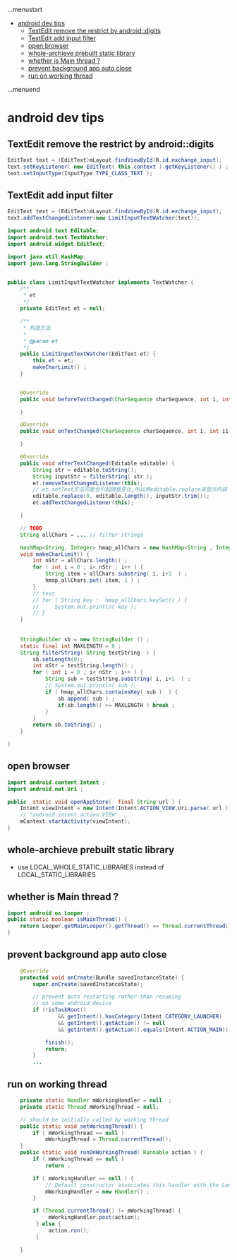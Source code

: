 ...menustart

 - [android dev tips](#cedbb586db72ab93a1b4a11759bb2790)
     - [TextEdit remove the restrict by android::digits](#e0c06a36076f5a0639f1c587a1072b0b)
     - [TextEdit add input filter](#8d305b8ceb34e7bb075ba809c621ba63)
     - [open browser](#36f510971eecdc6dcd92048cb126f598)
     - [whole-archieve prebuilt static library](#55322a5875714b1c278ba95d4d7dca27)
     - [whether is Main thread ?](#a8113f0e4f0db0e8f7a49b9697196e90)
     - [prevent background app auto close](#0f4a700a11434bbd0f28da36dc2ab2e7)
     - [run on working thread](#56b786df876f856f3bdbf37f4eca6a40)

...menuend


<h2 id="cedbb586db72ab93a1b4a11759bb2790"></h2>

# android dev tips

<h2 id="e0c06a36076f5a0639f1c587a1072b0b"></h2>

## TextEdit remove the restrict by android::digits

```java
EditText text = (EditText)mLayout.findViewById(R.id.exchange_input);
text.setKeyListener( new EditText( this.context ).getKeyListener() ) ;
text.setInputType(InputType.TYPE_CLASS_TEXT );
```

<h2 id="8d305b8ceb34e7bb075ba809c621ba63"></h2>

## TextEdit add input filter

```java
EditText text = (EditText)mLayout.findViewById(R.id.exchange_input);
text.addTextChangedListener(new LimitInputTextWatcher(text));
```

```java
import android.text.Editable;
import android.text.TextWatcher;
import android.widget.EditText;

import java.util.HashMap;
import java.lang.StringBuilder ;


public class LimitInputTextWatcher implements TextWatcher {
    /**
     * et
     */
    private EditText et = null;

    /**
     * 构造方法
     *
     * @param et
     */
    public LimitInputTextWatcher(EditText et) {
        this.et = et;
        makeCharLimit() ;
    }


    @Override
    public void beforeTextChanged(CharSequence charSequence, int i, int i1, int i2) {

    }

    @Override
    public void onTextChanged(CharSequence charSequence, int i, int i1, int i2) {

    }

    @Override
    public void afterTextChanged(Editable editable) {
        String str = editable.toString();
        String inputStr = filterString( str );
        et.removeTextChangedListener(this);
        // et.setText方法可能会引起键盘变化,所以用editable.replace来显示内容
        editable.replace(0, editable.length(), inputStr.trim());
        et.addTextChangedListener(this);

    }

    // TODO
    String allChars = ... // filter strings

    HashMap<String, Integer> hmap_allChars = new HashMap<String , Integer>();
    void makeCharLimit() {
        int nStr = allChars.length() ;
        for ( int i = 0 ; i< nStr ; i++ ) {
            String item = allChars.substring( i, i+1  ) ;
            hmap_allChars.put( item, 1 ) ; 
        } 
        // test 
        // for ( String key :  hmap_allChars.keySet() ) {
        //     System.out.println( key );   
        // }
    }
    
    
    StringBuilder sb = new StringBuilder () ;
    static final int MAXLENGTH = 8 ;
    String filterString( String testString  ) {
        sb.setLength(0);
        int nStr = testString.length() ;
        for ( int i = 0 ; i< nStr ; i++ ) {
            String sub = testString.substring( i, i+1  ) ;
            // System.out.println( sub );
            if ( hmap_allChars.containsKey( sub )  ) {
                sb.append( sub ) ;
                if(sb.length() >= MAXLENGTH ) break ;
            }
        } 
        return sb.toString() ;
    }

}
```

<h2 id="36f510971eecdc6dcd92048cb126f598"></h2>

## open browser

```java
import android.content.Intent ;
import android.net.Uri ;

public  static void openAppStore(  final String url ) {
    Intent viewIntent = new Intent(Intent.ACTION_VIEW,Uri.parse( url ));  
    // "android.intent.action.VIEW"
    mContext.startActivity(viewIntent);
}
```

<h2 id="55322a5875714b1c278ba95d4d7dca27"></h2>

## whole-archieve prebuilt static library

 - use LOCAL_WHOLE_STATIC_LIBRARIES  instead of LOCAL_STATIC_LIBRARIES

<h2 id="a8113f0e4f0db0e8f7a49b9697196e90"></h2>

## whether is Main thread ?

```java
import android.os.Looper ;
public static boolean isMainThread() {
    return Looper.getMainLooper().getThread() == Thread.currentThread();
}
```


<h2 id="0f4a700a11434bbd0f28da36dc2ab2e7"></h2>

## prevent background app auto close

```java
    @Override
    protected void onCreate(Bundle savedInstanceState) {
        super.onCreate(savedInstanceState);

        // prevent auto restarting rather than resuming
        // on some android device
        if (!isTaskRoot()
                && getIntent().hasCategory(Intent.CATEGORY_LAUNCHER)
                && getIntent().getAction() != null
                && getIntent().getAction().equals(Intent.ACTION_MAIN)) {

            finish();
            return;
        }
        ...
```

<h2 id="56b786df876f856f3bdbf37f4eca6a40"></h2>

## run on working thread

```java
    private static Handler mWorkingHandler = null  ;
    private static Thread mWorkingThread = null;

    // should be initially called by working thread
    public static void setWorkingThread() {
        if ( mWorkingThread == null )
            mWorkingThread = Thread.currentThread(); 
    }
    public static void runOnWorkingThread( Runnable action ) {
        if ( mWorkingThread == null )
            return ;

        if ( mWorkingHandler == null ) {
            // Default constructor associates this handler with the Looper for the current thread.
            mWorkingHandler = new Handler() ;
        }

        if (Thread.currentThread() != mWorkingThread) {
             mWorkingHandler.post(action);
         } else {
             action.run();
         }

    }
```

